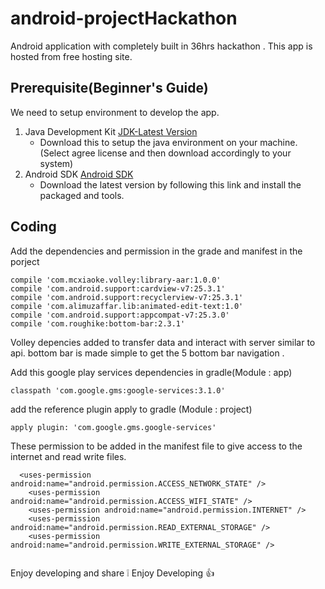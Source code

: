 # android-projectHackathon

Android application with completely built in 36hrs hackathon . This app is hosted from free hosting site.

## Prerequisite(Beginner's Guide)
We need to setup environment to develop the app.

1. Java Development Kit [JDK-Latest Version](http://www.oracle.com/technetwork/java/javase/downloads/jdk9-downloads-3848520.html) 
   - Download this to setup the java environment on your machine.(Select agree license and then download accordingly to your system)
2. Android SDK [Android SDK](https://developer.android.com/studio/index.html)
   - Download the latest version by following this link and install the packaged and tools. 
   
## Coding 

Add the dependencies and permission in the grade and manifest in the porject 
```
compile 'com.mcxiaoke.volley:library-aar:1.0.0'
compile 'com.android.support:cardview-v7:25.3.1'
compile 'com.android.support:recyclerview-v7:25.3.1'
compile 'com.alimuzaffar.lib:animated-edit-text:1.0'
compile 'com.android.support:appcompat-v7:25.3.0'
compile 'com.roughike:bottom-bar:2.3.1'
```

Volley depencies added to transfer data and interact with server similar to api. 
bottom bar is made simple to get the 5 bottom bar navigation .

Add this google play services dependencies in gradle(Module : app)
```
classpath 'com.google.gms:google-services:3.1.0'
```
add the reference plugin apply to gradle (Module : project)
```
apply plugin: 'com.google.gms.google-services'
```
These permission to be added in the manifest file to give access to the internet and read write files.
```
  <uses-permission android:name="android.permission.ACCESS_NETWORK_STATE" />
    <uses-permission android:name="android.permission.ACCESS_WIFI_STATE" />
    <uses-permission android:name="android.permission.INTERNET" />
    <uses-permission android:name="android.permission.READ_EXTERNAL_STORAGE" />
    <uses-permission android:name="android.permission.WRITE_EXTERNAL_STORAGE" />
   
```
Enjoy developing and share :grey_exclamation: Enjoy Developing :thumbsup:
